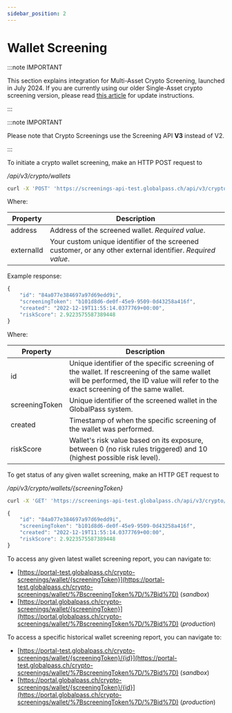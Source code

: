 ```yaml
---
sidebar_position: 2
---
```


# Wallet Screening

:::note IMPORTANT

This section explains integration for Multi-Asset Crypto Screening, launched in July 2024. If you are currently using our older Single-Asset crypto screening version, please read [this article](https://help.globalpass.ch/updating-crypto-screening-from-single-to-multi-asset/) for update instructions.

:::

:::note IMPORTANT

Please note that Crypto Screenings use the Screening API **V3** instead of V2.

:::

To initiate a crypto wallet screening, make an HTTP POST request to

_/api/v3/crypto/wallets_

```bash title="Example request"
curl -X 'POST' 'https://screenings-api-test.globalpass.ch/api/v3/crypto/wallets' -H 'accept: text/plain' -H 'Authorization: Bearer {your_access_token}' -H 'Content-Type: application/json' -d '{"address": "1LoP929sXe5cGEuLw1tKRwDvSFVRJkqDW7","externalId": "User029"}
```

Where:

| Property   | Description                                                                                                   |
| ---------- | ------------------------------------------------------------------------------------------------------------- |
| address    | Address of the screened wallet. _Required value_.                                                             |
| externalId | Your custom unique identifier of the screened customer, or any other external identifier. _Required value_.   |

Example response:

```js title="Example response"
{
    "id": "84a077e384697a97d69edd9i",
    "screeningToken": "b101d8d6-de0f-45e9-9509-0d43258a416f",
    "created": "2022-12-19T11:55:14.0377769+00:00",
    "riskScore": 2.9223575587389448
}
```

Where:

| Property       | Description                                                                                                                                                                        |
| -------------- | ---------------------------------------------------------------------------------------------------------------------------------------------------------------------------------- |
| id             | Unique identifier of the specific screening of the wallet. If rescreening of the same wallet will be performed, the ID value will refer to the exact screening of the same wallet. |
| screeningToken | Unique identifier of the screened wallet in the GlobalPass system.                                                                                                                  |
| created        | Timestamp of when the specific screening of the wallet was performed.                                                                                                               |
| riskScore      | Wallet's risk value based on its exposure, between 0 (no risk rules triggered) and 10 (highest possible risk level).                                                                |

To get status of any given wallet screening, make an HTTP GET request to

_/api/v3/crypto/wallets/{screeningToken}_

```bash title="Example request"
curl -X 'GET' 'https://screenings-api-test.globalpass.ch/api/v3/crypto/wallets/b101d8d6-de0f-45e9-9509-0d43258a416f' -H 'accept: text/plain' \-H 'Authorization: Bearer {your_access_token}'
```

```js title="Example response"
{
    "id": "84a077e384697a97d69edd9i",
    "screeningToken": "b101d8d6-de0f-45e9-9509-0d43258a416f",
    "created": "2022-12-19T11:55:14.0377769+00:00",
    "riskScore": 2.9223575587389448
}
```

To access any given latest wallet screening report, you can navigate to:

- [https://portal-test.globalpass.ch/crypto-screenings/wallet/{screeningToken}](https://portal-test.globalpass.ch/crypto-screenings/wallet/%7BscreeningToken%7D/%7Bid%7D) (_sandbox_)
- [https://portal.globalpass.ch/crypto-screenings/wallet/{screeningToken}](https://portal.globalpass.ch/crypto-screenings/wallet/%7BscreeningToken%7D/%7Bid%7D) (_production_)

To access a specific historical wallet screening report, you can navigate to:

- [https://portal-test.globalpass.ch/crypto-screenings/wallet/{screeningToken}/{id}](https://portal-test.globalpass.ch/crypto-screenings/wallet/%7BscreeningToken%7D/%7Bid%7D) (_sandbox_)
- [https://portal.globalpass.ch/crypto-screenings/wallet/{screeningToken}/{id}](https://portal.globalpass.ch/crypto-screenings/wallet/%7BscreeningToken%7D/%7Bid%7D) (_production_)
